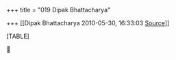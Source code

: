 +++
title = "019 Dipak Bhattacharya"

+++
[[Dipak Bhattacharya	2010-05-30, 16:33:03 [Source](https://groups.google.com/g/bvparishat/c/UcVcKVkTmo0)]]



[TABLE]



